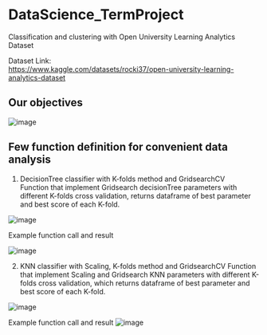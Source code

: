# DataScience_TermProject
 
Classification and clustering with Open University Learning Analytics Dataset

Dataset Link:  
https://www.kaggle.com/datasets/rocki37/open-university-learning-analytics-dataset

## Our objectives  

![image](https://user-images.githubusercontent.com/87708360/171988782-80b4fad8-892a-46d1-a4d2-c1dc2c995aad.png)



## Few function definition for convenient data analysis  
  
1. DecisionTree classifier with K-folds method and GridsearchCV   
Function that implement Gridsearch decisionTree parameters with different K-folds cross validation, returns dataframe of best parameter and best score of each K-fold.
  
![image](https://user-images.githubusercontent.com/87708360/171149566-a75054d1-159f-40f6-a354-f59af2877b82.png)
  
Example function call and result
  
![image](https://user-images.githubusercontent.com/87708360/171149915-f3761acc-0147-40a3-8a7b-5de827d11b4a.png)

    
2.  KNN classifier with Scaling, K-folds method and GridsearchCV 
Function that implement Scaling and Gridsearch KNN parameters with different K-folds cross validation, which returns dataframe of best parameter and best score of each K-fold.  
  
![image](https://user-images.githubusercontent.com/87708360/171150195-4187443f-4ae2-4412-8384-3766e53bd176.png)
  
Example function call and result
![image](https://user-images.githubusercontent.com/87708360/171150247-44cc61d0-1b48-476d-8a7c-ad64423fbbf2.png)
